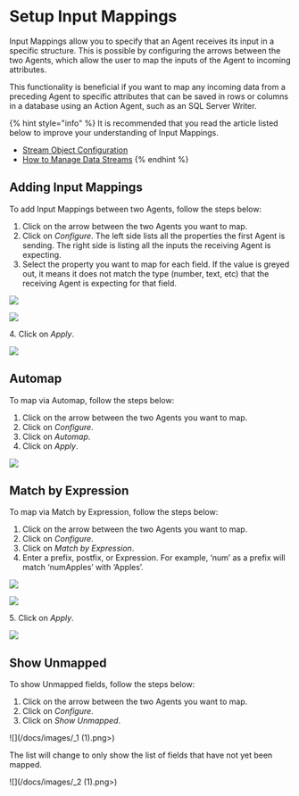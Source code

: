 # Setup Input Mappings

Input Mappings allow you to specify that an Agent receives its input in a specific structure. This is possible by configuring the arrows between the two Agents, which allow the user to map the inputs of the Agent to incoming attributes.&#x20;

This functionality is beneficial if you want to map any incoming data from a preceding Agent to specific attributes that can be saved in rows or columns in a database using an Action Agent, such as an SQL Server Writer.

{% hint style="info" %}
It is recommended that you read the article listed below to improve your understanding of Input Mappings.

* [Stream Object Configuration](../../concepts/data-stream/stream-object-configuration.md)
* [How to Manage Data Streams](manage-data-streams.md)
{% endhint %}

## Adding Input Mappings

To add Input Mappings between two Agents, follow the steps below:

1. Click on the arrow between the two Agents you want to map.
2. Click on _Configure_. The left side lists all the properties the first Agent is sending. The right side is listing all the inputs the receiving Agent is expecting.
3. Select the property you want to map for each field. If the value is greyed out, it means it does not match the type (number, text, etc) that the receiving Agent is expecting for that field.

![](/docs/images/_1.png)

![](/docs/images/_2.png)

&#x20;   4\. Click on _Apply_.

![](/docs/images/_3.png)

## Automap

To map via Automap, follow the steps below:

1. Click on the arrow between the two Agents you want to map.
2. Click on _Configure_.
3. Click on _Automap_.
4. Click on _Apply_.

![](/docs/images/_1.png)

## Match by Expression

To map via Match by Expression, follow the steps below:

1. Click on the arrow between the two Agents you want to map.
2. Click on _Configure_.
3. Click on _Match by Expression_.
4. Enter a prefix, postfix, or Expression. For example, ‘num’ as a prefix will match ‘numApples’ with ‘Apples’.

![](/docs/images/_2.png)

![](/docs/images/_3.png)

&#x20;   5\. Click on _Apply_.

![](/docs/images/_4.png)

## Show Unmapped

To show Unmapped fields, follow the steps below:

1. Click on the arrow between the two Agents you want to map.
2. Click on _Configure_.
3. Click on _Show Unmapped_.

![](/docs/images/_1 (1).png>)

The list will change to only show the list of fields that have not yet been mapped.

![](/docs/images/_2 (1).png>)



